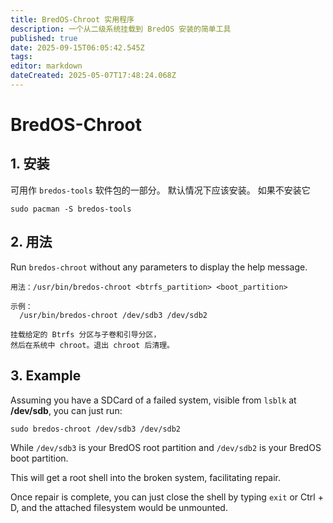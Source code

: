 ```yaml
---
title: BredOS-Chroot 实用程序
description: 一个从二级系统挂载到 BredOS 安装的简单工具
published: true
date: 2025-09-15T06:05:42.545Z
tags:
editor: markdown
dateCreated: 2025-05-07T17:48:24.068Z
---
```


# BredOS-Chroot

## 1. 安装

可用作 `bredos-tools` 软件包的一部分。 默认情况下应该安装。 如果不安装它

```
sudo pacman -S bredos-tools
```

## 2. 用法

Run `bredos-chroot` without any parameters to display the help message.

```
用法：/usr/bin/bredos-chroot <btrfs_partition> <boot_partition>

示例：
  /usr/bin/bredos-chroot /dev/sdb3 /dev/sdb2

挂载给定的 Btrfs 分区与子卷和引导分区，
然后在系统中 chroot。退出 chroot 后清理。
```

## 3. Example

Assuming you have a SDCard of a failed system, visible from `lsblk` at **/dev/sdb**, you can just run:

```
sudo bredos-chroot /dev/sdb3 /dev/sdb2
```

While `/dev/sdb3` is your BredOS root partition and `/dev/sdb2` is your BredOS boot partition.

This will get a root shell into the broken system, facilitating repair.

Once repair is complete, you can just close the shell by typing `exit` or Ctrl + D, and the attached filesystem would be unmounted.
